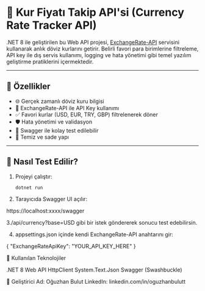 # 💱 Kur Fiyatı Takip API'si (Currency Rate Tracker API)

.NET 8 ile geliştirilen bu Web API projesi, [ExchangeRate-API](https://www.exchangerate-api.com/) servisini kullanarak anlık döviz kurlarını getirir. Belirli favori para birimlerine filtreleme, API key ile dış servis kullanımı, logging ve hata yönetimi gibi temel yazılım geliştirme pratiklerini içermektedir.

---

## 🚀 Özellikler

- 🌐 Gerçek zamanlı döviz kuru bilgisi
- 🔑 ExchangeRate-API ile API Key kullanımı
- ✅ Favori kurlar (USD, EUR, TRY, GBP) filtrelenerek döner
- 🛡️ Hata yönetimi ve validasyon
- 📜 Swagger ile kolay test edilebilir
- 🧾 Temiz ve sade yapı

---

## 🧪 Nasıl Test Edilir?

1. Projeyi çalıştır:
   ```bash
   dotnet run
2. Tarayıcıda Swagger UI açılır:

https://localhost:xxxx/swagger

3./api/currency?base=USD gibi bir istek göndererek sonucu test edebilirsin.

4. appsettings.json içinde kendi ExchangeRate-API anahtarını gir:

{
  "ExchangeRateApiKey": "YOUR_API_KEY_HERE"
}

📁 Kullanılan Teknolojiler

.NET 8 Web API
HttpClient
System.Text.Json
Swagger (Swashbuckle)

👤 Geliştirici
Ad: Oğuzhan Bulut
LinkedIn: linkedin.com/in/oguzhanbulutt
